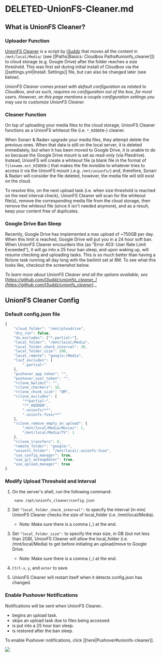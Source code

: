 # DELETED-UnionFS-Cleaner.md

## What is UnionFS Cleaner?

### Uploader Function

[UnionFS Cleaner](https://github.com/l3uddz/unionfs_cleaner) is a script by [l3uddz](https://github.com/l3uddz) that moves all the content in `/mnt/local/Media/` \(see \[\[Paths\|Basics: Cloudbox Paths\#unionfs\_cleaner\]\]\) to cloud storage \(e.g. Google Drive\) after the folder reaches a size threshold. This was first set during initial install of Cloudbox via the \[\[settings.yml\|Install: Settings\]\] file, but can also be changed later \(see below\).

_UnionFS Cleaner comes preset with default configuration as related to Cloudbox, and as such, requires no configuration out of the box, for most users. However, on this page mentions a couple configuration settings you may use to customize UnionFS Cleaner._

### Cleaner Function

On top of uploading your media files to the cloud storage, UnionFS Cleaner functions as a UnionFS whiteout file \(i.e. `*_HIDDEN~`\) cleaner.

When Sonarr & Radarr upgrade your media files, they attempt delete the previous ones. When that data is still on the local server, it is deleted immediately, but when it has been moved to Google Drive, it is unable to do so because the Google Drive mount is set as read-only \(via Plexdrive\). Instead, UnionFS will create a whiteout file \(a blank file in the format of `filename.ext_HIDDEN~`\) that makes the file invisible to whatever tries to access it via the UnionFS mount \(.e.g. `/mnt/unionfs/`\) and, therefore, Sonarr & Radarr will consider the file deleted, however, the media file will still exist on the cloud.

To resolve this, on the next upload task \(i.e. when size threshold is reached on the next interval check\), UnionFS Cleaner will scan for the whiteout file\(s\), remove the corresponding media file from the cloud storage, then remove the whiteout file \(since it isn't needed anymore\), and as a result, keep your content free of duplicates.

### Google Drive Ban Sleep

Recently, Google Drive has implemented a max upload of ~750GB per day. When this limit is reached, Google Drive will put you in a 24 hour soft ban. When UnionFS Cleaner encounters this \(as "Error 403: User Rate Limit Exceeded"\), it will go into a 25 hour ban sleep, and upon waking up, will resume checking and uploading tasks. This is so much better than having a Rclone task running all day long with the bwlimit set at 8M. To see what this looks like, checkout the screenshot below.

_To learn more about UnionFS Cleaner and all the options available, see_ [_https://github.com/l3uddz/unionfs\_cleaner_](https://github.com/l3uddz/unionfs_cleaner)_._

## UnionFS Cleaner Config

### Default config.json file

```javascript
{
    "cloud_folder": "/mnt/plexdrive",
    "dry_run": false,
    "du_excludes": ["*.partial~"],
    "local_folder": "/mnt/local/Media",
    "local_folder_check_interval": 30,
    "local_folder_size": 200,
    "local_remote": "google:/Media",
    "lsof_excludes": [
        ".partial~"
    ],
    "pushover_app_token": "",
    "pushover_user_token": "",
    "rclone_bwlimit": "",
    "rclone_checkers": 16,
    "rclone_chunk_size": "8M",
    "rclone_excludes": [
        "**partial~",
        "**_HIDDEN",
        ".unionfs/**",
        ".unionfs-fuse/**"
    ],
    "rclone_remove_empty_on_upload": {
        "/mnt/local/Media/Movies": 1,
        "/mnt/local/Media/TV": 1
    },
    "rclone_transfers": 8,
    "remote_folder": "google:",
    "unionfs_folder": "/mnt/local/.unionfs-fuse",
    "use_config_manager": true,
    "use_git_autoupdater": true,
    "use_upload_manager": true
}
```

### Modify Upload Threshold and Interval

1. On the server's shell, run the following command:

   ```text
    nano /opt/unionfs_cleaner/config.json
   ```

2. Set `"local_folder_check_interval":` to specify the interval \(in min\) UnionFS Cleaner checks the size of local\_folder \(i.e. /mnt/local/Media\).
   * Note: Make sure there is a comma \(`,`\) at the end.
3. Set `"local_folder_size":` to specify the max size, in GB \(but not less than 2GB\), UnionFS Cleaner will allow the local\_folder \(i.e. /mnt/local/Media\) to get before initiating an upload/move to Google Drive.
   * Note: Make sure there is a comma \(`,`\) at the end.
4. `Ctrl-x`, `y`, and `enter` to save.
5. UnionFS Cleaner will restart itself when it detects config.json has changed.

### Enable Pushover Notifications

Notifications will be sent when UnionFS Cleaner..

* begins an upload task.
* skips an upload task due to files being accessed.
* is put into a 25 hour ban sleep.
* is restored after the ban sleep.

To enable Pushover notifications, click \[\[here\|Pushover\#unionfs-cleaner\]\].

![](https://i.imgur.com/hiriDUc.png)


